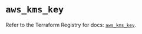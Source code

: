 # `aws_kms_key`

Refer to the Terraform Registry for docs: [`aws_kms_key`](https://registry.terraform.io/providers/hashicorp/aws/6.9.0/docs/resources/kms_key).
